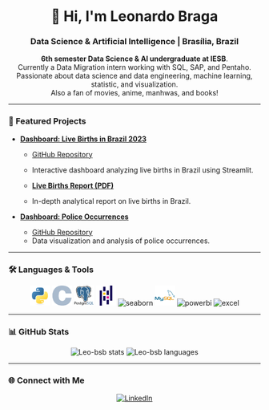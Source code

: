 <h1 align="center">👋 Hi, I'm Leonardo Braga</h1>
<h3 align="center">Data Science & Artificial Intelligence | Brasília, Brazil</h3>

<p align="center">
  <b>6th semester Data Science & AI undergraduate at IESB</b>.<br>
  Currently a Data Migration intern working with SQL, SAP, and Pentaho.<br>
  Passionate about data science and data engineering, machine learning, statistic, and visualization.<br>
  Also a fan of movies, anime, manhwas, and books!
</p>

---

### 🚀 Featured Projects

- **[Dashboard: Live Births in Brazil 2023](https://dashboard-nascidos-vivos-2023.streamlit.app)**
  - [GitHub Repository](https://github.com/Leo-bsb/Dashboard_Nascidos_Vivos_2023)
  - Interactive dashboard analyzing live births in Brazil using Streamlit.
 
  - **[Live Births Report (PDF)](https://github.com/Leo-bsb/Relatorio_Nascidos_Vivos/blob/main/novo_relat%C3%B3rio_nascidos_vivos.pdf)**
  - In-depth analytical report on live births in Brazil.

- **[Dashboard: Police Occurrences](https://dashboard-ocorrencias.streamlit.app)**
  - [GitHub Repository](https://github.com/Leo-bsb/Scripts_Python)
  - Data visualization and analysis of police occurrences.

---

### 🛠️ Languages & Tools

<p align="center">
  <img src="https://raw.githubusercontent.com/devicons/devicon/master/icons/python/python-original.svg" alt="python" width="40" height="40"/>
  <img src="https://raw.githubusercontent.com/devicons/devicon/master/icons/c/c-original.svg" alt="c" width="40" height="40"/>
  <img src="https://raw.githubusercontent.com/devicons/devicon/master/icons/postgresql/postgresql-original-wordmark.svg" alt="postgresql" width="40" height="40"/>
  <img src="https://raw.githubusercontent.com/devicons/devicon/2ae2a900d2f041da66e950e4d48052658d850630/icons/pandas/pandas-original.svg" alt="pandas" width="40" height="40"/>
  <img src="https://seaborn.pydata.org/_images/logo-mark-lightbg.svg" alt="seaborn" width="40" height="40"/>
  <img src="https://raw.githubusercontent.com/devicons/devicon/master/icons/mysql/mysql-original-wordmark.svg" alt="mysql" width="40" height="40"/>
  <img src="https://cdn.jsdelivr.net/gh/devicons/devicon/icons/powerbi/powerbi-original.svg" alt="powerbi" width="40" height="40"/>
  <img src="https://cdn.jsdelivr.net/gh/devicons/devicon/icons/excel/excel-original.svg" alt="excel" width="40" height="40"/>
</p>

---

### 📊 GitHub Stats

<p align="center">
  <img src="https://github-readme-stats.vercel.app/api?username=Leo-bsb&show_icons=true&theme=radical" alt="Leo-bsb stats"/>
  <img src="https://github-readme-stats.vercel.app/api/top-langs/?username=Leo-bsb&layout=compact&theme=radical" alt="Leo-bsb languages"/>
</p>

---

### 🌐 Connect with Me

<p align="center">
  <a href="https://www.linkedin.com/in/leonardo-borges1" target="_blank">
    <img src="https://img.shields.io/badge/LinkedIn-0077B5?style=for-the-badge&logo=linkedin&logoColor=white" alt="LinkedIn"/>
  </a>
</p>
